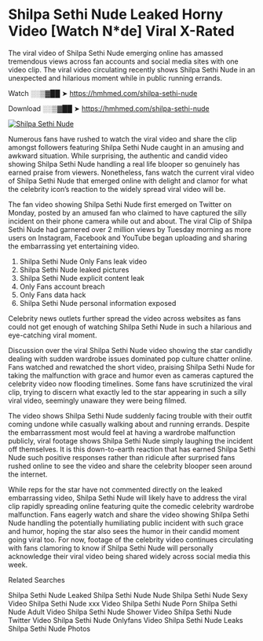 ﻿# Shilpa Sethi Nude Leaked Horny Video [Watch N*de] Viral X-Rated

The viral video of ﻿Shilpa Sethi Nude emerging online has amassed tremendous views across fan accounts and social media sites with one video clip. The viral video circulating recently shows ﻿Shilpa Sethi Nude in an unexpected and hilarious moment while in public running errands. 

Watch ░░▒▓██ ➤ https://hmhmed.com/shilpa-sethi-nude

Download ░░▒▓██ ➤ https://hmhmed.com/shilpa-sethi-nude

[![Shilpa Sethi Nude](https://i.imgur.com/dJHk4Zq.gif)](https://hmhmed.com/shilpa-sethi-nude)

Numerous fans have rushed to watch the viral video and share the clip amongst followers featuring ﻿Shilpa Sethi Nude caught in an amusing and awkward situation. While surprising, the authentic and candid video showing ﻿Shilpa Sethi Nude handling a real life blooper so genuinely has earned praise from viewers. Nonetheless, fans watch the current viral video of ﻿Shilpa Sethi Nude that emerged online with delight and clamor for what the celebrity icon’s reaction to the widely spread viral video will be.

The fan video showing ﻿Shilpa Sethi Nude first emerged on Twitter on Monday, posted by an amused fan who claimed to have captured the silly incident on their phone camera while out and about. The viral Clip of ﻿Shilpa Sethi Nude had garnered over 2 million views by Tuesday morning as more users on Instagram, Facebook and YouTube began uploading and sharing the embarrassing yet entertaining video. 

1. ﻿Shilpa Sethi Nude Only Fans leak video
2. ﻿Shilpa Sethi Nude leaked pictures
3. ﻿Shilpa Sethi Nude explicit content leak
4. Only Fans account breach
5. Only Fans data hack
6. ﻿Shilpa Sethi Nude personal information exposed

Celebrity news outlets further spread the video across websites as fans could not get enough of watching ﻿Shilpa Sethi Nude in such a hilarious and eye-catching viral moment. 

Discussion over the viral ﻿Shilpa Sethi Nude video showing the star candidly dealing with sudden wardrobe issues dominated pop culture chatter online. Fans watched and rewatched the short video, praising ﻿Shilpa Sethi Nude for taking the malfunction with grace and humor even as cameras captured the celebrity video now flooding timelines. Some fans have scrutinized the viral clip, trying to discern what exactly led to the star appearing in such a silly viral video, seemingly unaware they were being filmed.

The video shows ﻿Shilpa Sethi Nude suddenly facing trouble with their outfit coming undone while casually walking about and running errands. Despite the embarrassment most would feel at having a wardrobe malfunction publicly, viral footage shows ﻿Shilpa Sethi Nude simply laughing the incident off themselves. It is this down-to-earth reaction that has earned ﻿Shilpa Sethi Nude such positive responses rather than ridicule after surprised fans rushed online to see the video and share the celebrity blooper seen around the internet.  

While reps for the star have not commented directly on the leaked embarrassing video, ﻿Shilpa Sethi Nude will likely have to address the viral clip rapidly spreading online featuring quite the comedic celebrity wardrobe malfunction. Fans eagerly watch and share the video showing ﻿Shilpa Sethi Nude handling the potentially humiliating public incident with such grace and humor, hoping the star also sees the humor in their candid moment going viral too. For now, footage of the celebrity video continues circulating with fans clamoring to know if ﻿Shilpa Sethi Nude will personally acknowledge their viral video being shared widely across social media this week.

Related Searches

﻿Shilpa Sethi Nude Leaked
﻿Shilpa Sethi Nude Nude
﻿Shilpa Sethi Nude Sexy Video
﻿Shilpa Sethi Nude xxx Video
﻿Shilpa Sethi Nude Porn
﻿Shilpa Sethi Nude Adult Video
﻿Shilpa Sethi Nude Shower Video
﻿Shilpa Sethi Nude Twitter Video
﻿Shilpa Sethi Nude Onlyfans Video
﻿Shilpa Sethi Nude Leaks
﻿Shilpa Sethi Nude Photos